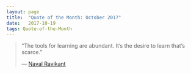 ```yaml
---
layout:	page
title:	"Quote of the Month: October 2017"
date:	2017-10-19
tags: Quote-of-the-Month
---
```


  
> “The tools for learning are abundant. It’s the desire to learn that’s scarce.”
> 
> — [Naval Ravikant](https://medium.com/u/67f5049293c7)  